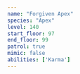 ```yaml
---
name: "Forgiven Apex"
species: "Apex"
level: 140
start_floor: 97
end_floor: 99
patrol: true
mimic: false
abilities: ['Karma']
---
```

